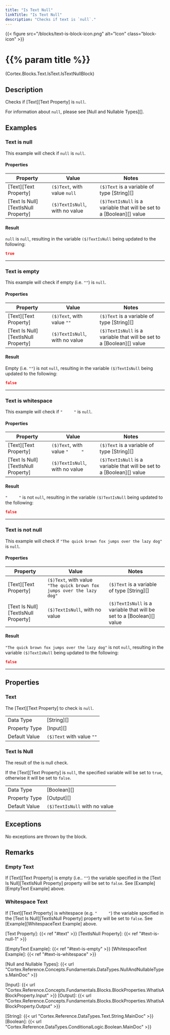 ```yaml
---
title: "Is Text Null"
linkTitle: "Is Text Null"
description: "Checks if text is `null`."
---
```


{{< figure src="/blocks/text-is-block-icon.png" alt="Icon" class="block-icon" >}}

# {{% param title %}}

<p class="namespace">(Cortex.Blocks.Text.IsText.IsTextNullBlock)</p>

## Description

Checks if [Text][Text Property] is `null`.

For information about `null`, please see [Null and Nullable Types][].

## Examples

### Text is null

This example will check if `null` is `null`.

#### Properties

| Property           | Value                     | Notes                                    |
|--------------------|---------------------------|------------------------------------------|
| [Text][Text Property] | `($)Text`, with value `null` | `($)Text` is a variable of type [String][] |
| [Text Is Null][TextIsNull Property] | `($)TextIsNull`, with no value | `($)TextIsNull` is a variable that will be set to a [Boolean][] value |

#### Result

`null` is `null`, resulting in the variable `($)TextIsNull` being updated to the following:

```json
true
```

***

### Text is empty

This example will check if empty (i.e. `""`) is `null`.

#### Properties

| Property           | Value                     | Notes                                    |
|--------------------|---------------------------|------------------------------------------|
| [Text][Text Property] | `($)Text`, with value `""` | `($)Text` is a variable of type [String][] |
| [Text Is Null][TextIsNull Property] | `($)TextIsNull`, with no value | `($)TextIsNull` is a variable that will be set to a [Boolean][] value |

#### Result

Empty (i.e. `""`) is not `null`, resulting in the variable `($)TextIsNull` being updated to the following:

```json
false
```

***

### Text is whitespace

This example will check if `"     "` is `null`.

#### Properties

| Property           | Value                     | Notes                                    |
|--------------------|---------------------------|------------------------------------------|
| [Text][Text Property] | `($)Text`, with value `"     "` | `($)Text` is a variable of type [String][] |
| [Text Is Null][TextIsNull Property] | `($)TextIsNull`, with no value | `($)TextIsNull` is a variable that will be set to a [Boolean][] value |

#### Result

`"     "` is not `null`, resulting in the variable `($)TextIsNull` being updated to the following:

```json
false
```

***

### Text is not null

This example will check if `"The quick brown fox jumps over the lazy dog"` is `null`.

#### Properties

| Property           | Value                     | Notes                                    |
|--------------------|---------------------------|------------------------------------------|
| [Text][Text Property] | `($)Text`, with value `"The quick brown fox jumps over the lazy dog"` | `($)Text` is a variable of type [String][] |
| [Text Is Null][TextIsNull Property] | `($)TextIsNull`, with no value | `($)TextIsNull` is a variable that will be set to a [Boolean][] value |

#### Result

`"The quick brown fox jumps over the lazy dog"` is not `null`, resulting in the variable `($)TextIsNull` being updated to the following:

```json
false
```

***

## Properties

### Text

The [Text][Text Property] to check is `null`.

| | |
|--------------------|---------------------------|
| Data Type | [String][] |
| Property Type | [Input][] |
| Default Value | `($)Text` with value `""` |

### Text Is Null

The result of the is null check.

If the [Text][Text Property] is `null`, the specified variable will be set to `true`, otherwise it will be set to `false`.

| | |
|--------------------|---------------------------|
| Data Type | [Boolean][] |
| Property Type | [Output][] |
| Default Value | `($)TextIsNull` with no value |

## Exceptions

No exceptions are thrown by the block.

## Remarks

### Empty Text

If [Text][Text Property] is empty (i.e.. `""`) the variable specified in the [Text Is Null][TextIsNull Property]  property will be set to `false`. See [Example][EmptyText Example] above.

### Whitespace Text

If [Text][Text Property] is whitespace (e.g. `"     "`) the variable specified in the [Text Is Null][TextIsNull Property] property will be set to `false`. See [Example][WhitespaceText Example] above.

[Text Property]: {{< ref "#text" >}}
[TextIsNull Property]: {{< ref "#text-is-null-1" >}}

[EmptyText Example]: {{< ref "#text-is-empty" >}}
[WhitespaceText Example]: {{< ref "#text-is-whitespace" >}}

[Null and Nullable Types]: {{< url "Cortex.Reference.Concepts.Fundamentals.DataTypes.NullAndNullableTypes.MainDoc" >}}

[Input]: {{< url "Cortex.Reference.Concepts.Fundamentals.Blocks.BlockProperties.WhatIsABlockProperty.Input" >}}
[Output]: {{< url "Cortex.Reference.Concepts.Fundamentals.Blocks.BlockProperties.WhatIsABlockProperty.Output" >}}

[String]: {{< url "Cortex.Reference.DataTypes.Text.String.MainDoc" >}}
[Boolean]: {{< url "Cortex.Reference.DataTypes.ConditionalLogic.Boolean.MainDoc" >}}
